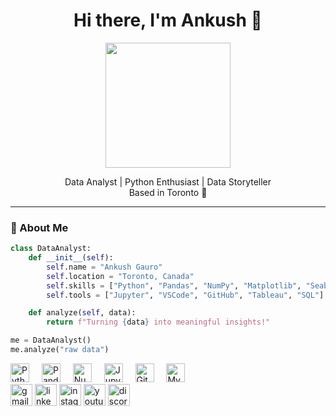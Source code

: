 <h1 align="center">Hi there, I'm Ankush 👋</h1>

<p align="center">
  <img src="https://media.giphy.com/media/26ufdipQqU2lhNA4g/giphy.gif" width="200"/>
</p>

<p align="center">
  Data Analyst | Python Enthusiast | Data Storyteller<br>
  Based in Toronto 🍁
</p>

---

### 🧠 About Me

```python
class DataAnalyst:
    def __init__(self):
        self.name = "Ankush Gauro"
        self.location = "Toronto, Canada"
        self.skills = ["Python", "Pandas", "NumPy", "Matplotlib", "Seaborn", "Data Visualization", "Machine Learning"]
        self.tools = ["Jupyter", "VSCode", "GitHub", "Tableau", "SQL"]

    def analyze(self, data):
        return f"Turning {data} into meaningful insights!"

me = DataAnalyst()
me.analyze("raw data")
```

<div align="left"> <img src="https://cdn.jsdelivr.net/gh/devicons/devicon/icons/python/python-original.svg" height="30" alt="Python" /> <img width="12" /> <img src="https://cdn.jsdelivr.net/gh/devicons/devicon/icons/pandas/pandas-original.svg" height="30" alt="Pandas" /> <img width="12" /> <img src="https://cdn.jsdelivr.net/gh/devicons/devicon/icons/numpy/numpy-original.svg" height="30" alt="NumPy" /> <img width="12" /> <img src="https://cdn.jsdelivr.net/gh/devicons/devicon/icons/jupyter/jupyter-original.svg" height="30" alt="Jupyter" /> <img width="12" /> <img src="https://cdn.jsdelivr.net/gh/devicons/devicon/icons/github/github-original.svg" height="30" alt="GitHub" /> <img width="12" /> <img src="https://cdn.jsdelivr.net/gh/devicons/devicon/icons/mysql/mysql-original.svg" height="30" alt="MySQL" /> </div>

<div align="left"> <a href="mailto:ajank1yu@gmail.com"><img src="https://img.shields.io/static/v1?message=Gmail&logo=gmail&label=&color=D14836&logoColor=white&labelColor=&style=for-the-badge" height="35" alt="gmail" /></a> <a href="https://www.linkedin.com/in/your-profile"><img src="https://img.shields.io/static/v1?message=LinkedIn&logo=linkedin&label=&color=0077B5&logoColor=white&labelColor=&style=for-the-badge" height="35" alt="linkedin" /></a> <a href="https://www.instagram.com/yourhandle"><img src="https://img.shields.io/static/v1?message=Instagram&logo=instagram&label=&color=E4405F&logoColor=white&labelColor=&style=for-the-badge" height="35" alt="instagram" /></a> <a href="https://www.youtube.com/yourchannel"><img src="https://img.shields.io/static/v1?message=Youtube&logo=youtube&label=&color=FF0000&logoColor=white&labelColor=&style=for-the-badge" height="35" alt="youtube" /></a> <a href="https://discord.gg/yourserver"><img src="https://img.shields.io/static/v1?message=Discord&logo=discord&label=&color=7289DA&logoColor=white&labelColor=&style=for-the-badge" height="35" alt="discord" /></a> </div>

